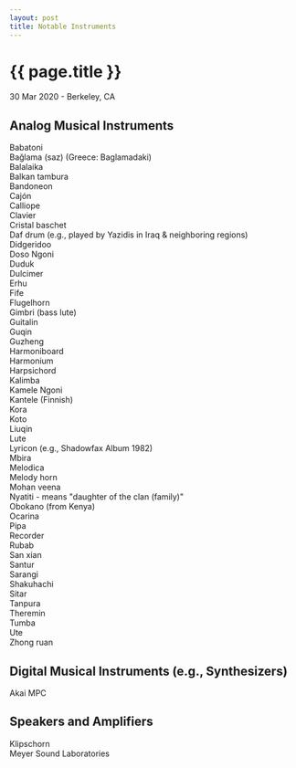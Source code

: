 ```yaml
---
layout: post
title: Notable Instruments
---
```


{{ page.title }}
================

<p class="meta">30 Mar 2020 - Berkeley, CA</p>

## Analog Musical Instruments
Babatoni  
Bağlama (saz) (Greece: Baglamadaki)  
Balalaika  
Balkan tambura  
Bandoneon  
Cajón  
Calliope  
Clavier  
Cristal baschet  
Daf drum (e.g., played by Yazidis in Iraq & neighboring regions)  
Didgeridoo  
Doso Ngoni  
Duduk  
Dulcimer  
Erhu  
Fife  
Flugelhorn  
Gimbri (bass lute)  
Guitalin  
Guqin  
Guzheng  
Harmoniboard  
Harmonium  
Harpsichord  
Kalimba  
Kamele Ngoni  
Kantele (Finnish)  
Kora  
Koto  
Liuqin  
Lute  
Lyricon (e.g., Shadowfax Album 1982)  
Mbira  
Melodica  
Melody horn  
Mohan veena  
Nyatiti - means "daughter of the clan (family)"  
Obokano (from Kenya)  
Ocarina  
Pipa  
Recorder  
Rubab  
San xian  
Santur  
Sarangi  
Shakuhachi  
Sitar  
Tanpura  
Theremin  
Tumba  
Ute  
Zhong ruan

## Digital Musical Instruments (e.g., Synthesizers)
Akai MPC

## Speakers and Amplifiers
Klipschorn  
Meyer Sound Laboratories